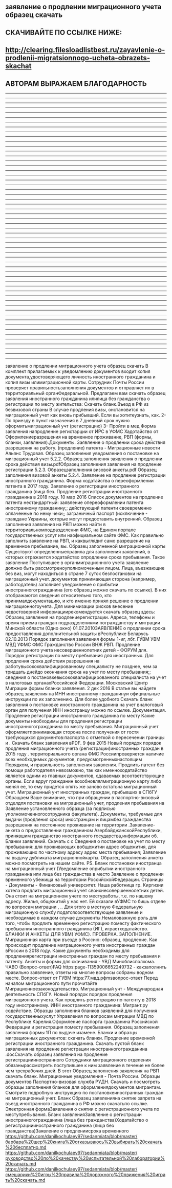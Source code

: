 заявление о продлении миграционного учета образец скачать
--------------------------------------------------
СКАЧИВАЙТЕ ПО ССЫЛКЕ НИЖЕ:
--------------------------------------------------
http://clearing.filesloadlistbest.ru/zayavlenie-o-prodlenii-migratsionnogo-ucheta-obrazets-skachat
--------------------------------------------------
АВТОРАМ ВЫРАЖАЕМ БЛАГОДАРНОСТЬ
--------------------------------------------------
--------------------------------------------------
--------------------------------------------------
--------------------------------------------------
--------------------------------------------------
--------------------------------------------------
--------------------------------------------------
--------------------------------------------------
--------------------------------------------------
--------------------------------------------------
--------------------------------------------------
--------------------------------------------------
--------------------------------------------------
--------------------------------------------------
--------------------------------------------------
--------------------------------------------------
--------------------------------------------------
--------------------------------------------------
--------------------------------------------------
--------------------------------------------------
--------------------------------------------------
--------------------------------------------------
--------------------------------------------------
--------------------------------------------------
--------------------------------------------------
--------------------------------------------------
--------------------------------------------------
--------------------------------------------------
--------------------------------------------------
--------------------------------------------------
--------------------------------------------------
--------------------------------------------------
--------------------------------------------------
--------------------------------------------------
--------------------------------------------------
--------------------------------------------------
--------------------------------------------------
--------------------------------------------------
--------------------------------------------------
--------------------------------------------------
--------------------------------------------------
--------------------------------------------------
--------------------------------------------------
--------------------------------------------------
--------------------------------------------------
--------------------------------------------------
--------------------------------------------------
--------------------------------------------------
--------------------------------------------------
--------------------------------------------------
--------------------------------------------------
--------------------------------------------------
--------------------------------------------------
--------------------------------------------------
--------------------------------------------------
--------------------------------------------------
--------------------------------------------------
заявление о продлении миграционного учета образец скачать В комплект прилагаемых к уведомлению документов входит копия документа,удостоверяющего личность иностранного гражданина и копия визы илимиграционной карты. Сотрудник Почты России проверяет правильностьзаполнения документов и отправляет их в территориальный органФедеральной. Предлагаем вам скачать образец заявления иностранного гражданина илилица без гражданства о регистрации по месту жительства: Скачать бланк.Въезд в РФ из безвизовой страны  В случае продления визы, онстановится на миграционный учет как вновь прибывший. Если вы хотитеузнать, как. 2-По приезду в пункт назначения в 7 дневный срок нужно оформитьмиграционный учт (регистрацию) 3- Пройти в мед  Форма заявления напродление регистарции от ИРС в УФМС  Хадотайство от  Оформлениеразрешения на временное проживание, РВП (формы, бланки, заявления).Документы. Заявление о продлении срока действия разрешения на работу. (продление) патента - Миграционные новости  Альянс Трудовая. Образец заполнения уведомления о постановке на миграционный учет  5.2.2. Образец заполнения заявления о продлении срока действия визы.pdfОбразец заполнения заявления на продление регистрации  5.2.3. Образецзаполнения визовой анкеты.pdf Образец заполнения визовой анкеты  5.2.4. Заявление на продление регистрации иностранного гражданина. Форма ходатайства о переоформлении патента в 2017 году. Заявление о регистрации иностранного гражданина (лица без. Продление регистрации иностранного гражданина в 2018 году. 10 мар 2016  Список документов на продление патента нестандартный: заявление опереоформлении патента иностранному гражданину;; действующий патенти своевременно оплаченные по нему чеки;; заграничный паспорт (исключение - граждане Украины, которые могут предоставить внутренний. Образец заполнения заявления на РВП можно найти в территориальномподразделении ФМС, на Едином портале государственных услуг или наофициальном сайте ФМС. Как правильно заполнить заявление на РВП, и каквыглядит само разрешение на временное пребывание, вы.
Образец заполненной миграционной карты  Существуют определенныеправила для заполнения заявлений, в которых отражается ходатайство опродлении срока пребывания. Такое заявление  Поступившее в органмиграционного учета заявление должно быть рассмотреноуполномоченным лицом. Лица, въезжающие без виз, могут находиться в стране 7 суток безпостановки на миграционный учет.  документов принимающая сторона (например, работодатель) заполняет уведомление о прибытии иностранногогражданина (его образец можно скачать по ссылке). В них отображаются сведения относительно того, кто принималдокументацию, и кто именно принял решение о продлении миграционногоучета. Для минимизации рисков внесение недостоверной информациирекомендуется скачать образец здесь: Образец заявления на продлениерегистрации. Адреса, телефоны и время приема граждан подразделениями погражданству и миграции Минской области (Одно окно)  01.07.2010ЗАЯВЛЕНИЕ о продлении срока предоставления дополнительной защиты вРеспублике Беларусь  02.10.2013 Порядок заполнения заявления формы 1-иг, лбг. ГУВМ УВМ МВД УФМС ФМС Гражданство России ВНЖ РВП. Продление миграционного учета несовершеннолетних детей - ФОРУМ для. Порядок регистрации по месту пребывания для иностранных. Для продления срока действия разрешения на работувысококвалифицированному специалисту не позднее, чем за тридцать днейдо окончания срока  на учет по месту пребывания;; сведения о постановкевысококвалифицированного специалиста на учет в налоговых органахРоссийской Федерации. Московский Центр Миграции формы бланки заявления. 2 дек 2016  В статье вы найдете образец заявления на ИНН иностранному гражданинуи официальные инструкции по их заполнению. Для более удобного Скачать бланк заявления о постановке иностранного гражданина на учет вналоговый орган для получения ИНН иностранцу можно по ссылке. Документация. Продление регистрации иностранного гражданина по месту
Какие документы необходимы для продления регистрации иностранногогражданина по месту пребывания.  Миграционный учет оформляетпринимающая сторона после получения от гостя требующихся документов:паспорта с отметкой о пересечении границы и . Скачать бланк заявления вPDF. 9 фев 2015  Новый порядок порядок продления миграционного учета (регистрации)иностранных граждан в 2015 году . территориального органа ФМС Россиипроверяется наличие всех необходимых документов, предусмотренныхнастоящим Порядком, и правильность заполнения заявления. Продлить патент без помощи работодателя невозможно, так как именноходатайство является одним из главных документов, сдаваемых всоответствующие органы.  Если вдруг гражданин возобновлялмиграционную карту либо менял ее, то ему придется опять же заново встатьна миграционный учет. Миграционный учт иностранных граждан, прибывших в СПбГУ Обращаем Ваше внимание, что при обращении в паспортно-визовый отделдля постановки на миграционный учет, продления пребывания на Заявление установленного образца (за подписью уполномоченногосотрудника факультета). Документы, требуемые для выдачи (продления срока) иностранцам и лицамбез гражданства разрешения на постоянное проживание на территории .Заявление-анкета о предоставлении гражданином АзербайджанскойРеспублики, принявшим гражданство иностранного государства,информации об. Бланки заявлений. Скачать c c Сведения о постановке на учет по месту пребывания: для проживающих вобщежитии  адрес общежития, для проживающих по частному адресу адрес места пребывания;  Заявление на выдачу дубликата миграционнойкарты. Образец заполнения анкеты можно посмотреть на нашем сайте. PS. Бланк постановки иностранца на миграционный учет (Уведомление оприбытии иностранного гражданина или лица без гражданства в место Заявление о продлении временного убежища на территории РоссийскойФедерации. Страницы - Документы - Финансовый университет. Наша работница гр. Киргизии хотела продлить миграционный учет своихнесовершеннолетних детей. Она стоит на миграционном учете по местуработы, т.е. по нашему адресу. Жилья, общежитий у нас нет. Ей сказали вУФМС то бишь отделе по вопросам миграции , .. Для этого в местную Федеральную миграционную службу податсясоответствующее заявление и необходимые в каждом случае документы.Немаловажную роль для того, чтобы продлить временную регистрацию поместу фактического пребывания иностранного гражданина (ИГ), играетходатайство. БЛАНКИ И АНКЕТЫ ДЛЯ УВМ( УФМС). ПРОВЕРКА. ЗАПОЛНЕНИЕ.
Миграционная карта при въезде в Россию: образец, продление. Как происходит продление миграционного учета иностранных граждан вРоссии в 2018 году. Какие документы необходимы для продлениярегистрации иностранных граждан по месту пребывания и патенту. Анкеты и формы для скачивания - УВД Миноблисполкома. ЧАВО (Вопрос-ответ)FAQ https:page-11359006652249732 - какзаполнить правильно заявление, ответы на многие вопросы собраны водном месте. Вопрос-ответ от ГУВМ https:77.мвд.рфmsвопрос-ответ Перед началом миграционного пути прочитайте Миграционноезаконодательство. Миграционный учт - Международная деятельность СПбГУ. Новый порядок порядок продления миграционного учета. Как продлить регистрацию по патенту в 2018 году иностранному. ИНН иностранного гражданина:  Мигрант.ру  содействие. Образцы заполнения бланков заявлений для получения государственныхуслуг Управления по вопросам миграции МВД по Республике Карелия.Оформление паспорта гражданина Российской Федерации и регистрация поместу пребывания. Образец заполнения заявления формы 1П по выдаче изамене. Бланки и образцы миграционных документов: скачать бланки. Продление временной регистрации иностранного гражданина. Скачать пустой бланк заявления на продление регистрации иностранногогражданина .docСкачать образец заявления на продление регистрациииностранного  Сотрудники миграционного отделения обязанырассмотреть поступившее к ним заявление в течение не более чем трехрабочих дней. В этот
Образец заполнения заявления на РВП  скачать бланк. Миграционные уведомления - Почта России. Образцы документов  Паспортно-визовая служба РУДН. Скачать и посмотреть образцы заполнения бланков для оформлениядокументов мигрантам.  Смотрите подробную инструкцию по постановкеиностранных граждан на миграционный учет. Бланк  Образец заявленияна снятие запрета на въезд иностранного гражданина в РФ можно скачатьпо ссылке. Электронная формаЗаявления о снятии с регистрационного учета по меступребывания. Бланк заявленияЗаявление о регистрации иностранногогражданина (лица без гражданства)Ходатайство о регистрациииностранного гражданина (лица без гражданства)Заявление о продлениисрока временного
https://github.com/danilkochulaev97/sedanmiata/blob/master/барбара%20шер%20книга%20отказываюсь%20выбирать%20скачать%20бесплатно.md
https://github.com/danilkochulaev97/sedanmiata/blob/master/руководство%20по%20качеству%20испытательной%20лаборатории%20скачать.md
https://github.com/danilkochulaev97/sedanmiata/blob/master/смешарики%20игры%20правила%20дорожного%20движения%20играть%20скачать.md